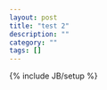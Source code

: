 ```yaml
---
layout: post
title: "test 2"
description: ""
category: ""
tags: []
---
```

{% include JB/setup %}

<script src="https://gist.github.com/srhopkins/6432674.js"></script>
